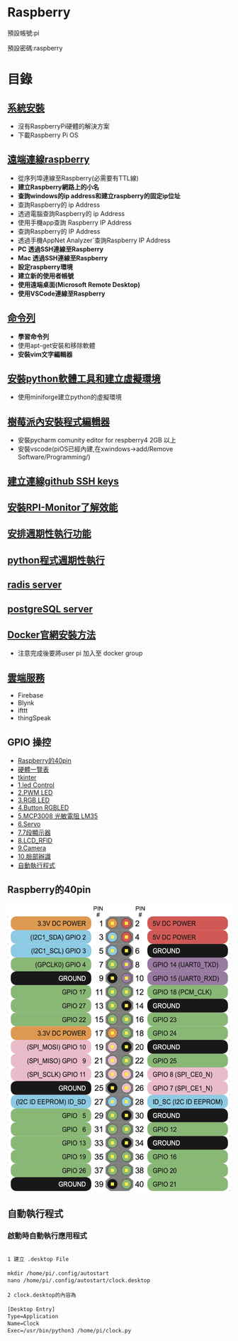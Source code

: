 
# Raspberry

預設帳號:pi

預設密碼:raspberry

# 目錄
## [系統安裝](./目錄/系統安裝)
- 沒有RaspberryPi硬體的解決方案
- 下載Raspberry Pi OS

## [遠端連線raspberry](./目錄/遠端連線raspberry)
- 從序列埠連線至Raspberry(必需要有TTL線)
- **建立Raspberry網路上的小名**
- **查詢windows的ip address和建立raspberry的固定ip位址**
- 查詢Raspberry的 ip Address
- 透過電腦查詢Raspberry的 ip Address
- 使用手機app查詢 Raspberry IP Address
- 查詢Raspberry的 IP Address 
- 透過手機AppNet Analyzer`查詢Raspberry IP Address
- **PC 透過SSH連線至Raspberry**  
- **Mac 透過SSH連線至Raspberry**
- **設定raspberry環境**
- **建立新的使用者帳號**
- **使用遠端桌面(Microsoft Remote Desktop)**
- **使用VSCode連線至Raspberry**

## [命令列](./目錄/命令列)
- **學習命令列** 
- 使用apt-get安裝和移除軟體
- **安裝vim文字編輯器**

## [安裝python軟體工具和建立虛擬環境](./目錄/安裝軟體工具)
- 使用miniforge建立python的虛擬環境

## [樹莓派內安裝程式編輯器](./目錄/樹莓派內安裝程式編輯器)
- 安裝pycharm comunity editor for respberry4 2GB 以上
- 安裝vscode(piOS已經內建,在xwindows->add/Remove Software/Programming/)

## [建立連線github SSH keys](./目錄/ssh_keys)

## [安裝RPI-Monitor了解效能](./目錄/安裝RPI-Monitor)

## [安排週期性執行功能](./目錄/cron)

## [python程式週期性執行](./目錄/schedule)

## [radis server](./目錄/redis)

## [postgreSQL server](./目錄/postgreSQL)

## [Docker官網安裝方法](https://docs.docker.com/engine/install/debian/)
- 注意完成後要將user pi 加入至 docker group


## [雲端服務](./目錄/雲端服務)
- Firebase
- Blynk
- ifttt
- thingSpeak

## GPIO 操控
- [Raspberry的40pin](#Raspberry的40pin)
- [硬體一覽表](./硬體一覽表)
- [tkinter](https://github.com/roberthsu2003/pythonWindow)
- [1.led Control](./Firebase_GPIO_tkinter/1LEDControl)
- [2.PWM LED](./Firebase_GPIO_tkinter/2PWMLed)
- [3.RGB LED](./Firebase_GPIO_tkinter/3RGBLed)
- [4.Button RGBLED](./Firebase_GPIO_tkinter/4Button_RGBLED)
- [5.MCP3008 光敏電阻 LM35](./Firebase_GPIO_tkinter/5MCP3008)
- [6.Servo](./Firebase_GPIO_tkinter/6servo)
- [7.7段顯示器](./Firebase_GPIO_tkinter/7seven_segment_display)
- [8.LCD_RFID](./Firebase_GPIO_tkinter/8LCD_RFID)
- [9.Camera](./Firebase_GPIO_tkinter/9Camera)
- [10.臉部辦識](./Firebase_GPIO_tkinter/10facial_recognition)
- [自動執行程式](#autoRunProgram)  



<a name="Raspberry的40pin"></a>
## Raspberry的40pin
![](./images/pic_40pin.png)


<a name=autoRunProgram></a>	
## 自動執行程式

### 啟動時自動執行應用程式

```

1 建立 .desktop File

mkdir /home/pi/.config/autostart
nano /home/pi/.config/autostart/clock.desktop

2 clock.desktop的內容為

[Desktop Entry]
Type=Application
Name=Clock
Exec=/usr/bin/python3 /home/pi/clock.py
```



	
